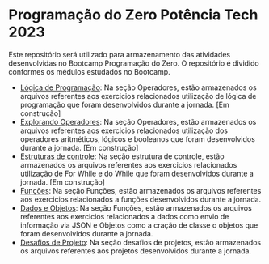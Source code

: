 # Programação do Zero Potência Tech 2023
Este repositório será utilizado para armazenamento das atividades desenvolvidas no Bootcamp Programação do Zero. O repositório é dividido conformes os médulos estudados no Bootcamp.
   
- [Lógica de Programação](): Na seção Operadores, estão armazenados os arquivos referentes aos exercicios relacionados utilização de lógica de programação que foram desenvolvidos durante a jornada. [Em construção]
- [Explorando Operadores](): Na seção Operadores, estão armazenados os arquivos referentes aos exercicios relacionados utilização dos operadores aritméticos, lógicos e booleanos que foram desenvolvidos durante a jornada. [Em construção]
- [Estruturas de controle](): Na seção estrutura de controle, estão armazenados os arquivos referentes aos exercicios relacionados utilização de For While e do While que foram desenvolvidos durante a jornada. [Em construção]
- [Funções](https://github.com/Sanderfn/Programacao_do_Zero_Potencia_Tech_2023/tree/main/Funcoes): Na seção Funções, estão armazenados os arquivos referentes aos exercicios relacionados a funções desenvolvidos durante a jornada.
- [Dados e Objetos](https://github.com/Sanderfn/Programacao_do_Zero_Potencia_Tech_2023/tree/main/Dados%20e%20Objetos): Na seção Funções, estão armazenados os arquivos referentes aos exercicios relacionados a dados como envio de informação via JSON e Objetos como a cração de classe o objetos que foram desenvolvidos durante a jornada.
- [Desafios de Projeto](https://github.com/Sanderfn/Programacao_do_Zero_Potencia_Tech_2023/tree/main/Desafios%20de%20Projeto): Na seção desafios de projetos, estão armazenados os arquivos referentes aos projetos desenvolvidos durante a jornada.
